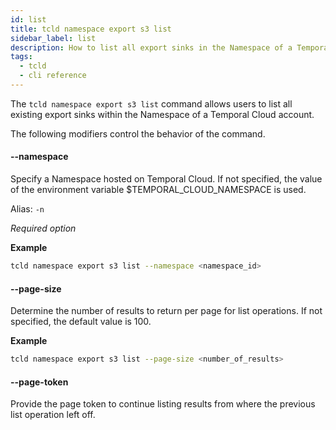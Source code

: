 ```yaml
---
id: list
title: tcld namespace export s3 list
sidebar_label: list
description: How to list all export sinks in the Namespace of a Temporal Cloud account using tcld.
tags:
  - tcld
  - cli reference
---
```


The `tcld namespace export s3 list` command allows users to list all existing export sinks within the Namespace of a Temporal Cloud account.

The following modifiers control the behavior of the command.

#### --namespace

Specify a Namespace hosted on Temporal Cloud.
If not specified, the value of the environment variable $TEMPORAL_CLOUD_NAMESPACE is used.

Alias: `-n`

_Required option_

**Example**

```bash
tcld namespace export s3 list --namespace <namespace_id>
```

#### --page-size

Determine the number of results to return per page for list operations. If not specified, the default value is 100.

**Example**

```bash
tcld namespace export s3 list --page-size <number_of_results>
```

#### --page-token

Provide the page token to continue listing results from where the previous list operation left off.
